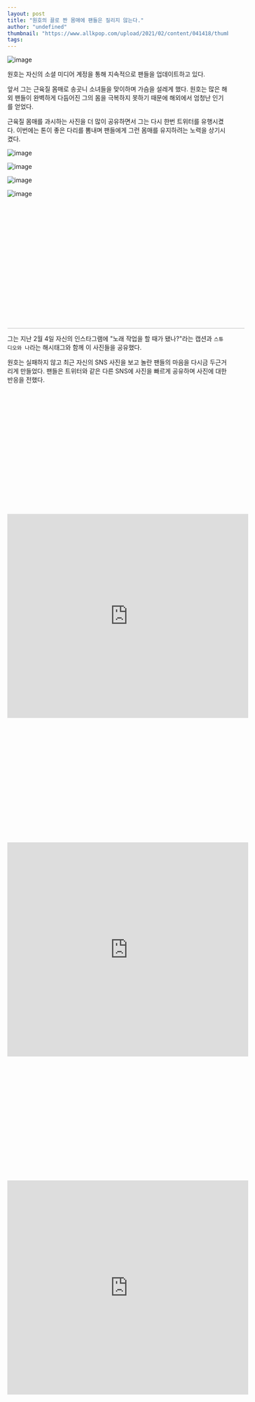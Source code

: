 ```yaml
---
layout: post
title: "원호의 끌로 짠 몸매에 팬들은 질리지 않는다."
author: "undefined"
thumbnail: "https://www.allkpop.com/upload/2021/02/content/041418/thumb/1612466284-image.png"
tags: 
---
```



![image](https://www.allkpop.com/upload/2021/02/content/041418/1612466284-image.png)

원호는 자신의 소셜 미디어 계정을 통해 지속적으로 팬들을 업데이트하고 있다.

앞서 그는 근육질 몸매로 송곳니 소녀들을 맞이하며 가슴을 설레게 했다. 원호는 많은 해외 팬들이 완벽하게 다듬어진 그의 몸을 극복하지 못하기 때문에 해외에서 엄청난 인기를 얻었다.

근육질 몸매를 과시하는 사진을 더 많이 공유하면서 그는 다시 한번 트위터를 유행시켰다. 이번에는 톤이 좋은 다리를 뽐내며 팬들에게 그런 몸매를 유지하려는 노력을 상기시켰다.

![image](https://www.allkpop.com/upload/2021/02/content/041426/1612466791-image.png)

![image](https://www.allkpop.com/upload/2021/02/content/041426/1612466797-image.png)

![image](https://www.allkpop.com/upload/2021/02/content/041426/1612466802-image.png)

![image](https://www.allkpop.com/upload/2021/02/content/041426/1612466807-image.png)


<div class="video_wrapper" style="padding-top: 56.25%;">
    <iframe class="instagram-media" id="instagram-embed-0" src="https://www.instagram.com/p/CK4JXrOpv8j/embed/captioned/?cr=1&amp;v=13&amp;wp=1080&amp;rd=https%3A%2F%2Fwww.allkpop.com&amp;rp=%2Farticle%2F2021%2F02%2Ffans-cant-get-enough-of-wonhos-chiseled-body#%7B%22ci%22%3A0%2C%22os%22%3A2609.1899999883026%2C%22ls%22%3A2319.0350000513718%2C%22le%22%3A2606.954999966547%7D" allowtransparency="true" allowfullscreen="true" frameborder="0" height="0" data-instgrm-payload-id="instagram-media-payload-0" scrolling="no" style="background: white; max-width: 540px; width: calc(100% - 2px); border-radius: 3px; border: 1px solid rgb(219, 219, 219); box-shadow: none; display: block; margin: 0px; min-width: 326px; padding: 0px; position: absolute;"></iframe>
</div>


그는 지난 2월 4일 자신의 인스타그램에 "노래 작업을 할 때가 됐나?"라는 캡션과 `스튜디오와 나`라는 해시태그와 함께 이 사진들을 공유했다.

원호는 실패하지 않고 최근 자신의 SNS 사진을 보고 놀란 팬들의 마음을 다시금 두근거리게 만들었다. 팬들은 트위터와 같은 다른 SNS에 사진을 빠르게 공유하며 사진에 대한 반응을 전했다.


<div class="video_wrapper" style="padding-top: 56.25%;">
    <iframe id="twitter-widget-0" scrolling="no" frameborder="0" allowtransparency="true" allowfullscreen="true" class="" style="position: static; visibility: visible; width: 550px; height: 466px; display: block; flex-grow: 1;" title="Twitter Tweet" src="https://platform.twitter.com/embed/index.html?creatorScreenName=allkpop&amp;dnt=false&amp;embedId=twitter-widget-0&amp;frame=false&amp;hideCard=false&amp;hideThread=false&amp;id=1357371241997492226&amp;lang=en&amp;origin=https%3A%2F%2Fwww.allkpop.com%2Farticle%2F2021%2F02%2Ffans-cant-get-enough-of-wonhos-chiseled-body&amp;siteScreenName=allkpop&amp;theme=light&amp;widgetsVersion=ed20a2b%3A1601588405575&amp;width=550px" data-tweet-id="1357371241997492226"></iframe>
</div>



<div class="video_wrapper" style="padding-top: 56.25%;">
    <iframe id="twitter-widget-1" scrolling="no" frameborder="0" allowtransparency="true" allowfullscreen="true" class="" style="position: static; visibility: visible; width: 550px; height: 489px; display: block; flex-grow: 1;" title="Twitter Tweet" src="https://platform.twitter.com/embed/index.html?creatorScreenName=allkpop&amp;dnt=false&amp;embedId=twitter-widget-1&amp;frame=false&amp;hideCard=false&amp;hideThread=false&amp;id=1357370185292914689&amp;lang=en&amp;origin=https%3A%2F%2Fwww.allkpop.com%2Farticle%2F2021%2F02%2Ffans-cant-get-enough-of-wonhos-chiseled-body&amp;siteScreenName=allkpop&amp;theme=light&amp;widgetsVersion=ed20a2b%3A1601588405575&amp;width=550px" data-tweet-id="1357370185292914689"></iframe>
</div>



<div class="video_wrapper" style="padding-top: 56.25%;">
    <iframe id="twitter-widget-2" scrolling="no" frameborder="0" allowtransparency="true" allowfullscreen="true" class="" style="position: static; visibility: visible; width: 550px; height: 489px; display: block; flex-grow: 1;" title="Twitter Tweet" src="https://platform.twitter.com/embed/index.html?creatorScreenName=allkpop&amp;dnt=false&amp;embedId=twitter-widget-2&amp;frame=false&amp;hideCard=false&amp;hideThread=false&amp;id=1357388456125550594&amp;lang=en&amp;origin=https%3A%2F%2Fwww.allkpop.com%2Farticle%2F2021%2F02%2Ffans-cant-get-enough-of-wonhos-chiseled-body&amp;siteScreenName=allkpop&amp;theme=light&amp;widgetsVersion=ed20a2b%3A1601588405575&amp;width=550px" data-tweet-id="1357388456125550594"></iframe>
</div>
